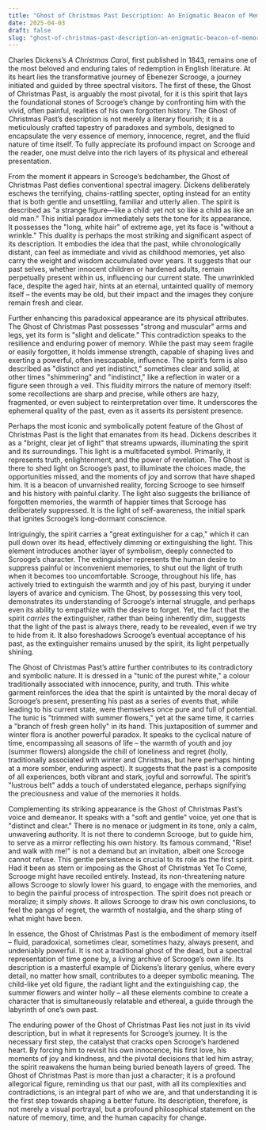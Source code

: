 ```yaml
---
title: "Ghost of Christmas Past Description: An Enigmatic Beacon of Memory and Redemption"
date: 2025-04-03
draft: false
slug: "ghost-of-christmas-past-description-an-enigmatic-beacon-of-memory-and-redemption" 
---
```


Charles Dickens’s *A Christmas Carol*, first published in 1843, remains one of the most beloved and enduring tales of redemption in English literature. At its heart lies the transformative journey of Ebenezer Scrooge, a journey initiated and guided by three spectral visitors. The first of these, the Ghost of Christmas Past, is arguably the most pivotal, for it is this spirit that lays the foundational stones of Scrooge’s change by confronting him with the vivid, often painful, realities of his own forgotten history. The Ghost of Christmas Past’s description is not merely a literary flourish; it is a meticulously crafted tapestry of paradoxes and symbols, designed to encapsulate the very essence of memory, innocence, regret, and the fluid nature of time itself. To fully appreciate its profound impact on Scrooge and the reader, one must delve into the rich layers of its physical and ethereal presentation.

From the moment it appears in Scrooge’s bedchamber, the Ghost of Christmas Past defies conventional spectral imagery. Dickens deliberately eschews the terrifying, chains-rattling specter, opting instead for an entity that is both gentle and unsettling, familiar and utterly alien. The spirit is described as "a strange figure—like a child: yet not so like a child as like an old man." This initial paradox immediately sets the tone for its appearance. It possesses the "long, white hair" of extreme age, yet its face is "without a wrinkle." This duality is perhaps the most striking and significant aspect of its description. It embodies the idea that the past, while chronologically distant, can feel as immediate and vivid as childhood memories, yet also carry the weight and wisdom accumulated over years. It suggests that our past selves, whether innocent children or hardened adults, remain perpetually present within us, influencing our current state. The unwrinkled face, despite the aged hair, hints at an eternal, untainted quality of memory itself – the events may be old, but their impact and the images they conjure remain fresh and clear.

Further enhancing this paradoxical appearance are its physical attributes. The Ghost of Christmas Past possesses "strong and muscular" arms and legs, yet its form is "slight and delicate." This contradiction speaks to the resilience and enduring power of memory. While the past may seem fragile or easily forgotten, it holds immense strength, capable of shaping lives and exerting a powerful, often inescapable, influence. The spirit’s form is also described as "distinct and yet indistinct," sometimes clear and solid, at other times "shimmering" and "indistinct," like a reflection in water or a figure seen through a veil. This fluidity mirrors the nature of memory itself: some recollections are sharp and precise, while others are hazy, fragmented, or even subject to reinterpretation over time. It underscores the ephemeral quality of the past, even as it asserts its persistent presence.

Perhaps the most iconic and symbolically potent feature of the Ghost of Christmas Past is the light that emanates from its head. Dickens describes it as a "bright, clear jet of light" that streams upwards, illuminating the spirit and its surroundings. This light is a multifaceted symbol. Primarily, it represents truth, enlightenment, and the power of revelation. The Ghost is there to shed light on Scrooge’s past, to illuminate the choices made, the opportunities missed, and the moments of joy and sorrow that have shaped him. It is a beacon of unvarnished reality, forcing Scrooge to see himself and his history with painful clarity. The light also suggests the brilliance of forgotten memories, the warmth of happier times that Scrooge has deliberately suppressed. It is the light of self-awareness, the initial spark that ignites Scrooge’s long-dormant conscience.

Intriguingly, the spirit carries a "great extinguisher for a cap," which it can pull down over its head, effectively dimming or extinguishing the light. This element introduces another layer of symbolism, deeply connected to Scrooge’s character. The extinguisher represents the human desire to suppress painful or inconvenient memories, to shut out the light of truth when it becomes too uncomfortable. Scrooge, throughout his life, has actively tried to extinguish the warmth and joy of his past, burying it under layers of avarice and cynicism. The Ghost, by possessing this very tool, demonstrates its understanding of Scrooge’s internal struggle, and perhaps even its ability to empathize with the desire to forget. Yet, the fact that the spirit *carries* the extinguisher, rather than being inherently dim, suggests that the light of the past is always there, ready to be revealed, even if we try to hide from it. It also foreshadows Scrooge’s eventual acceptance of his past, as the extinguisher remains unused by the spirit, its light perpetually shining.

The Ghost of Christmas Past’s attire further contributes to its contradictory and symbolic nature. It is dressed in a "tunic of the purest white," a colour traditionally associated with innocence, purity, and truth. This white garment reinforces the idea that the spirit is untainted by the moral decay of Scrooge’s present, presenting his past as a series of events that, while leading to his current state, were themselves once pure and full of potential. The tunic is "trimmed with summer flowers," yet at the same time, it carries a "branch of fresh green holly" in its hand. This juxtaposition of summer and winter flora is another powerful paradox. It speaks to the cyclical nature of time, encompassing all seasons of life – the warmth of youth and joy (summer flowers) alongside the chill of loneliness and regret (holly, traditionally associated with winter and Christmas, but here perhaps hinting at a more somber, enduring aspect). It suggests that the past is a composite of all experiences, both vibrant and stark, joyful and sorrowful. The spirit’s "lustrous belt" adds a touch of understated elegance, perhaps signifying the preciousness and value of the memories it holds.

Complementing its striking appearance is the Ghost of Christmas Past’s voice and demeanor. It speaks with a "soft and gentle" voice, yet one that is "distinct and clear." There is no menace or judgment in its tone, only a calm, unwavering authority. It is not there to condemn Scrooge, but to guide him, to serve as a mirror reflecting his own history. Its famous command, "Rise! and walk with me!" is not a demand but an invitation, albeit one Scrooge cannot refuse. This gentle persistence is crucial to its role as the first spirit. Had it been as stern or imposing as the Ghost of Christmas Yet To Come, Scrooge might have recoiled entirely. Instead, its non-threatening nature allows Scrooge to slowly lower his guard, to engage with the memories, and to begin the painful process of introspection. The spirit does not preach or moralize; it simply *shows*. It allows Scrooge to draw his own conclusions, to feel the pangs of regret, the warmth of nostalgia, and the sharp sting of what might have been.

In essence, the Ghost of Christmas Past is the embodiment of memory itself – fluid, paradoxical, sometimes clear, sometimes hazy, always present, and undeniably powerful. It is not a traditional ghost of the dead, but a spectral representation of time gone by, a living archive of Scrooge’s own life. Its description is a masterful example of Dickens’s literary genius, where every detail, no matter how small, contributes to a deeper symbolic meaning. The child-like yet old figure, the radiant light and the extinguishing cap, the summer flowers and winter holly – all these elements combine to create a character that is simultaneously relatable and ethereal, a guide through the labyrinth of one’s own past.

The enduring power of the Ghost of Christmas Past lies not just in its vivid description, but in what it represents for Scrooge’s journey. It is the necessary first step, the catalyst that cracks open Scrooge’s hardened heart. By forcing him to revisit his own innocence, his first love, his moments of joy and kindness, and the pivotal decisions that led him astray, the spirit reawakens the human being buried beneath layers of greed. The Ghost of Christmas Past is more than just a character; it is a profound allegorical figure, reminding us that our past, with all its complexities and contradictions, is an integral part of who we are, and that understanding it is the first step towards shaping a better future. Its description, therefore, is not merely a visual portrayal, but a profound philosophical statement on the nature of memory, time, and the human capacity for change.